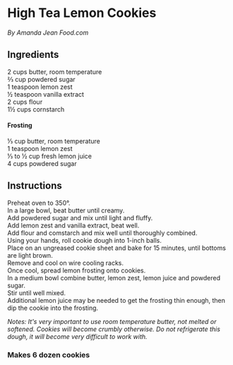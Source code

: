 # High Tea Lemon Cookies

*By Amanda Jean*
*Food.com*

## Ingredients
2 cups butter, room temperature  
&frac23; cup powdered sugar  
1 teaspoon lemon zest  
&frac12; teaspoon vanilla extract  
2 cups flour  
1&frac12; cups cornstarch  

#### Frosting
&frac13; cup butter, room temperature  
1 teaspoon lemon zest  
&frac13; to &frac12; cup fresh lemon juice  
4 cups powdered sugar  

## Instructions
Preheat oven to 350&deg;.  
In a large bowl, beat butter until creamy.  
Add powdered sugar and mix until light and fluffy.  
Add lemon zest and vanilla extract, beat well.  
Add flour and comstarch and mix well until thoroughly combined.  
Using your hands, roll cookie dough into 1-inch balls.  
Place on an ungreased cookie sheet and bake for 15 minutes, until bottoms are light brown.  
Remove and cool on wire cooling racks.  
Once cool, spread lemon frosting onto cookies.  
In a medium bowl combine butter, lemon zest, lemon juice and powdered sugar.  
Stir until well mixed.  
Additional lemon juice may be needed to get the frosting thin enough, then dip the cookie into the frosting.  

*Notes:*
*It's very important to use room temperature butter, not melted or softened. Cookies will become crumbly otherwise. Do not refrigerate this dough, it will become very difficult to work with.*

### Makes 6 dozen cookies
